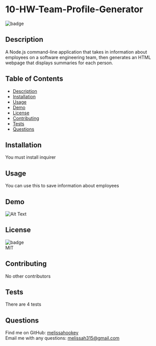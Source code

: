 # 10-HW-Team-Profile-Generator

 ![badge](https://img.shields.io/badge/license-MIT-brightgreen)<br />

  ## Description
 A Node.js command-line application that takes in information about employees on a software engineering team, then generates an HTML webpage that displays summaries for each person.

  ## Table of Contents
  - [Description](#description)
  - [Installation](#installation)
  - [Usage](#usage)
  - [Demo](#demo)
  - [License](#lincense)
  - [Contributing](#credits)
  - [Tests](#tests)
  - [Questions](#questions)

  ## Installation
  You must install inquirer

  ## Usage
  You can use this to save information about employees

  ## Demo
  ![Alt Text](./src/HW10.gif)

  ## License
  ![badge](https://img.shields.io/badge/license-MIT-brightgreen)
  <br>
  MIT

  ## Contributing
  No other contributors

  ## Tests
  There are 4 tests

  ## Questions
  Find me on GitHub: [melissahookey](https://github.com/melissahookey)
  <br>
  Email me with any questions: melissah315@gmail.com